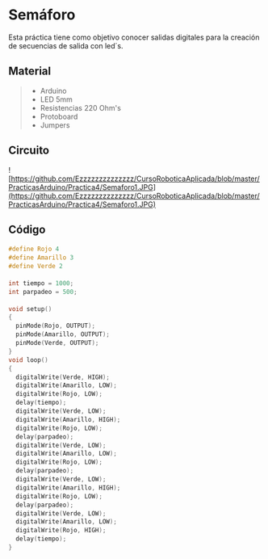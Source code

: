 # Semáforo

Esta práctica tiene como objetivo conocer salidas digitales para la creación de secuencias de salida con led´s.

## Material 
> - Arduino
> - LED 5mm 
> - Resistencias 220 Ohm's 
> - Protoboard
> - Jumpers

## Circuito
![https://github.com/Ezzzzzzzzzzzzzz/CursoRoboticaAplicada/blob/master/PracticasArduino/Practica4/Semaforo1.JPG](https://github.com/Ezzzzzzzzzzzzzz/CursoRoboticaAplicada/blob/master/PracticasArduino/Practica4/Semaforo1.JPG)

## Código

```c 
#define Rojo 4
#define Amarillo 3
#define Verde 2

int tiempo = 1000;
int parpadeo = 500;

void setup()
{
  pinMode(Rojo, OUTPUT);
  pinMode(Amarillo, OUTPUT);
  pinMode(Verde, OUTPUT);
}
void loop()
{
  digitalWrite(Verde, HIGH);
  digitalWrite(Amarillo, LOW);
  digitalWrite(Rojo, LOW);
  delay(tiempo);
  digitalWrite(Verde, LOW);
  digitalWrite(Amarillo, HIGH);
  digitalWrite(Rojo, LOW);
  delay(parpadeo);
  digitalWrite(Verde, LOW);
  digitalWrite(Amarillo, LOW);
  digitalWrite(Rojo, LOW);
  delay(parpadeo);
  digitalWrite(Verde, LOW);
  digitalWrite(Amarillo, HIGH);
  digitalWrite(Rojo, LOW);
  delay(parpadeo);
  digitalWrite(Verde, LOW);
  digitalWrite(Amarillo, LOW);
  digitalWrite(Rojo, HIGH);
  delay(tiempo);
}
```

<!--stackedit_data:
eyJoaXN0b3J5IjpbLTE4NTU4NTIxMDksOTkyNTcwNjU5XX0=
-->